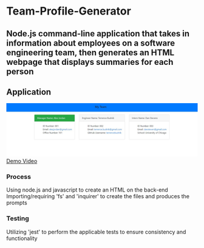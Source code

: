 # Team-Profile-Generator

## Node.js command-line application that takes in information about employees on a software engineering team, then generates an HTML webpage that displays summaries for each person

## Application  
![Screenshoot](./screenshot.jpg)  
[Demo Video](https://watch.screencastify.com/v/asEoi5EtsaWeE3ExOxxP)


### Process  
Using node.js and javascript to create an HTML on the back-end  
Importing/requiring 'fs' and 'inquirer' to create the files and produces the prompts

### Testing  
Utilizing 'jest' to perform the applicable tests to ensure consistency and functionality 


